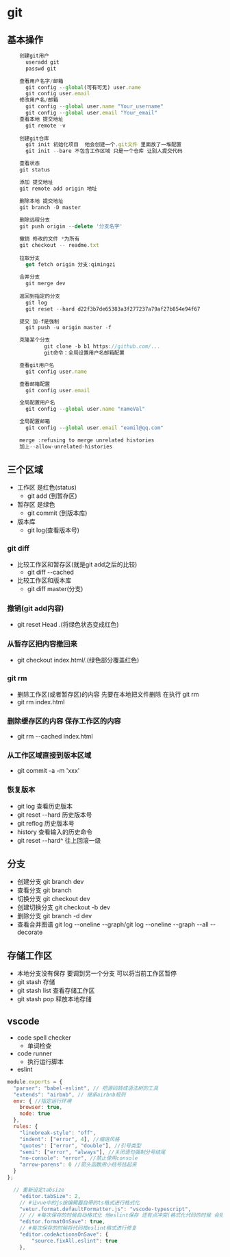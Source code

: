 # git

## 基本操作
```javascript
    创建git用户
      useradd git
      passwd git

    查看用户名字/邮箱
      git config --global(可有可无) user.name
      git config user.email
    修改用户名/邮箱
      git config --global user.name "Your_username"
      git config --global user.email "Your_email"
    查看本地 提交地址
      git remote -v
    
    创建git仓库
      git init 初始化项目  他会创建一个.git文件 里面放了一堆配置
      git init --bare 不包含工作区域 只是一个仓库 让别人提交代码

    查看状态
    git status

    添加 提交地址
    git remote add origin 地址

    删除本地 提交地址
    git branch -D master
    
    删除远程分支
    git push origin --delete '分支名字'

    撤销 修改的文件 *为所有
    git checkout -- readme.txt
  
    拉取分支	
	  get fetch origin 分支:qimingzi
    
    合并分支 
	  git merge dev
  
    返回到指定的分支
      git log
      git reset --hard d22f3b7de65383a3f277237a79af27b854e94f67

    提交 加-f是强制
      git push -u origin master -f 

    克隆某个分支
			git clone -b b1 https://github.com/...  
			git命令：全局设置用户名邮箱配置

    查看git用户名
      git config user.name

    查看邮箱配置
      git config user.email

    全局配置用户名
      git config --global user.name "nameVal"

    全局配置邮箱
      git config --global user.email "eamil@qq.com"

    merge :refusing to merge unrelated histories
    加上--allow-unrelated-histories


```
## 三个区域
- 工作区  是红色(status)
    - git add (到暂存区)
- 暂存区 是绿色
    - git commit (到版本库)
- 版本库 
    - git log(查看版本号) 
### git diff 
- 比较工作区和暂存区(就是git add之后的比较)
  - git diff --cached
- 比较工作区和版本库
  - git diff master(分支)
### 撤销(git add内容)
- git reset Head .(将绿色状态变成红色)
### 从暂存区把内容撤回来
- git checkout index.html/.(绿色部分覆盖红色)
### git rm 
- 删除工作区(或者暂存区)的内容 先要在本地把文件删除 在执行 git rm
- git rm index.html 
### 删除缓存区的内容 保存工作区的内容
- git rm --cached index.html
### 从工作区域直接到版本区域
- git commit -a -m 'xxx'
### 恢复版本
- git log 查看历史版本
- git reset --hard 历史版本号
- git reflog 历史版本号
- history 查看输入的历史命令
- git reset --hard^ 往上回滚一级  

## 分支
- 创建分支 git branch dev
- 查看分支 git branch
- 切换分支 git checkout dev
- 创建切换分支 git checkout -b dev
- 删除分支 git branch -d dev
- 查看合并图谱 git log --oneline --graph/git log --oneline --graph --all --decorate

## 存储工作区
- 本地分支没有保存 要调到另一个分支 可以将当前工作区暂停
- git stash 存储
- git stash list 查看存储工作区
- git stash pop 释放本地存储

## vscode
- code spell checker
  - 单词检查
- code runner
  - 执行运行脚本
- eslint
```js
module.exports = {
  "parser": "babel-eslint", // 把源码转成语法树的工具
  "extends": "airbnb", // 继承airbnb规则
  env: { //指定运行环境
    browser: true,
    node: true
  },
  rules: {
    "linebreak-style": "off",
    "indent": ["error", 4], //缩进风格
    "quotes": ["error", "double"], //引号类型 
    "semi": ["error", "always"], //关闭语句强制分号结尾
    "no-console": "error", //禁止使用console
    "arrow-parens": 0 //箭头函数用小括号括起来
  }
};
```
```js
  // 重新设定tabsize
    "editor.tabSize": 2,
    // #让vue中的js按编辑器自带的ts格式进行格式化 
    "vetur.format.defaultFormatter.js": "vscode-typescript",
    // // #每次保存的时候自动格式化 他eslint保存 还有点冲突(格式化代码的时候 会把最后一行空格删除,eslint 需要保存这一行)
    "editor.formatOnSave": true, 
    // #每次保存的时候将代码按eslint格式进行修复
    "editor.codeActionsOnSave": {
        "source.fixAll.eslint": true
    },
```